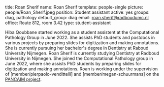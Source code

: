 title: Roan Sherif
name: Roan Sherif
template: people-single
picture: people/Roan_Sherif.jpeg
position: Student assistant
active: yes
groups: diag, pathology
default_group: diag
email: roan.sherif@radboudumc.nl
office: Route 812, room 3.42
type: student-assistant

Hiba Qoubbane started working as a student assistent at the Computational Pathology Group in June 2022. She assists PhD students and postdocs in various projects by preparing slides for digitization and making annotations. She is currently pursuing her bachelor's degree in Dentistry at Raboud University Nijmegen.
Roan Sherif is currently studying Dentistry at Radboud University in Nijmegen. She joined the Computational Pathology group in June 2022, where she assists PhD students by preparing slides for digitization and making annotations. Roan is working under the supervision of [member/pierpaolo-vendittelli] and [member/megan-schuurmans] on the [PANCAIM project](https://pancaim.eu/). 